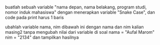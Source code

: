 buatlah sebuah variable "nama depan, nama belakang, program studi, nomor induk mahasiswa" dengan menerapkan variable "Snake Case", dan code pada print harus 1 baris

ubahlah variable nama, nim dibawah ini dengan nama dan nim kalian masing2 tanpa mengubah nilai dari variable di soal
nama = "Aufal Marom"
nim = "2134"
dan tampilkan hasilnya

